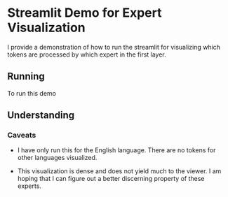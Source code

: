 # Streamlit Demo for Expert Visualization

I provide a demonstration of how to run the streamlit for visualizing which tokens are processed by which expert in the first layer.

## Running 

To run this demo

## Understanding


### Caveats

- I have only run this for the English language. There are no tokens for other languages visualized.

- This visualization is dense and does not yield much to the viewer. I am hoping that I can figure out a better discerning property of these experts.

